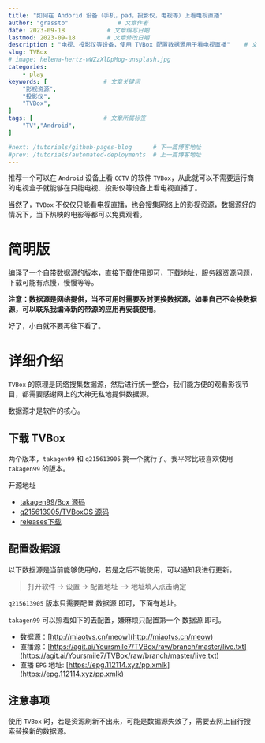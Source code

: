 ```yaml
---
title: "如何在 Andorid 设备（手机，pad，投影仪，电视等）上看电视直播"           # 文章标题
author: "grassto"              # 文章作者
date: 2023-09-18            # 文章编写日期
lastmod: 2023-09-18         # 文章修改日期
description : "电视、投影仪等设备，使用 TVBox 配置数据源用于看电视直播"    # 文章描述信息
slug: TVBox
# image: helena-hertz-wWZzXlDpMog-unsplash.jpg
categories:
    - play
keywords: [                # 文章关键词
    "影视资源",
    "投影仪",
    "TVBox",
]
tags: [                    # 文章所属标签
    "TV","Android",
]

#next: /tutorials/github-pages-blog      # 下一篇博客地址
#prev: /tutorials/automated-deployments  # 上一篇博客地址
---
```


推荐一个可以在 `Android` 设备上看 `CCTV` 的软件 `TVBox`，从此就可以不需要运行商的电视盒子就能够在只能电视、投影仪等设备上看电视直播了。

当然了，`TVBox` 不仅仅只能看电视直播，也会搜集网络上的影视资源，数据源好的情况下，当下热映的电影等都可以免费观看。


# 简明版

编译了一个自带数据源的版本，直接下载使用即可，[下载地址](https://own.grassto.top:8092/TVBox_os.apk)，服务器资源问题，下载可能有点慢，慢慢等等。

**注意：数据源是网络提供，当不可用时需要及时更换数据源，如果自己不会换数据源，可以联系我编译新的带源的应用再安装使用**。

好了，小白就不要再往下看了。

# 详细介绍

`TVBox` 的原理是网络搜集数据源，然后进行统一整合，我们能方便的观看影视节目，都需要感谢网上的大神无私地提供数据源。

数据源才是软件的核心。

## 下载 TVBox
两个版本，`takagen99` 和 `q215613905` 挑一个就行了。我平常比较喜欢使用 `takagen99` 的版本。

开源地址
- [takagen99/Box 源码](https://github.com/takagen99/Box)
- [q215613905/TVBoxOS 源码](https://github.com/q215613905/TVBoxOS)
- [releases下载](https://github.com/o0HalfLife0o/TVBoxOSC/releases)

## 配置数据源
以下数据源是当前能够使用的，若是之后不能使用，可以通知我进行更新。

> 打开软件 -> 设置 -> 配置地址 —> 地址填入点击确定

`q215613905` 版本只需要配置 数据源 即可，下面有地址。

`takagen99` 可以照着如下的去配置，嫌麻烦只配置第一个 数据源 即可。

- 数据源：[http://miaotvs.cn/meow](http://miaotvs.cn/meow)
- 直播源：[https://agit.ai/Yoursmile7/TVBox/raw/branch/master/live.txt](https://agit.ai/Yoursmile7/TVBox/raw/branch/master/live.txt)
- 直播 `EPG` 地址: [https://epg.112114.xyz/pp.xmlk](https://epg.112114.xyz/pp.xmlk)


## 注意事项
使用 `TVBox` 时，若是资源刷新不出来，可能是数据源失效了，需要去网上自行搜索替换新的数据源。


